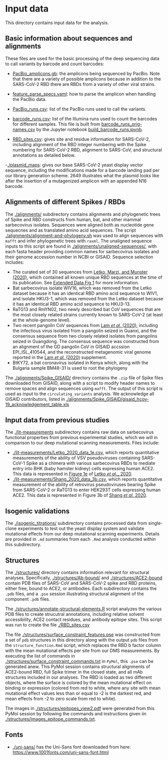 # Input data
This directory contains input data for the analysis.

## Basic information about sequences and alignments

These files are used for the basic processing of the deep sequencing data to call variants by barcode and count barcodes:

   - [PacBio_amplicons.gb](PacBio_amplicons.gb): the amplicons being sequenced by PacBio.
     Note that there are a variety of possible amplicons because in addition to the SARS-CoV-2 RBD there are RBDs from a variety of other viral strains.

   - [feature_parse_specs.yaml](feature_parse_specs.yaml): how to parse the amplicon when handling the PacBio data.

   - [PacBio_runs.csv](PacBio_runs.csv): list of the PacBio runs used to call the variants.

   - [barcode_runs.csv](barcode_runs.csv): list of the Illumina runs used to count the barcodes for different samples. This file is built from [barcode_runs_orig-names.csv](barcode_runs_orig-names.csv) by the Jupyter notebook [build_barcode_runs.ipynb](build_barcode_runs.ipynb).

   - [RBD_sites.csv](RBD_sites.csv): gives site and residue information for SARS-CoV-2, including alignment of the RBD integer numbering with the Spike numbering for SARS-CoV-2 RBD, alignment to SARS-CoV, and structural annotations as detailed below.
   
   -[./plasmid_maps](plasmid_maps): gives our base SARS-CoV-2 yeast display vector sequence, including the modifications made for a barcode landing pad per our library generation scheme. 2649 illustrates what the plasmid looks like after the insertion of a mutagenized amplicon with an appended N16 barcode.

## Alignments of different Spikes / RBDs
The [./alignments/](alignments) subdirectory contains alignments and phylogenetic trees of Spike and RBD constructs from human, bat, and other mammal sarbecovirus isolates. Sequences were aligned both as nucleotide gene sequecnes and as translated amino acid sequences. The script [./alignments/alignment-and-phylogeny.sh](alignments/alignment-and-phylogeny.sh) was used to align sequences with `mafft` and infer phylogenetic trees with `raxml`. The unaligned sequence inputs to this script are found in [./alignments/unaligned-sequences/](alignments/unaligned-sequences/), with each fasta header providing common names for sarbecovirus isolates and their genome accession number in NCBI or GISAID. Sequence selection includes:
   - The curated set of 30 sequences from [Letko, Marzi, and Munster (2020)](https://www.nature.com/articles/s41564-020-0688-y), which contained all known unique RBD sequences at the time of its publication. See [Extended Data Fig 1](https://www.nature.com/articles/s41564-020-0688-y/figures/6) for more information.
   - Bat sarbecovirus isolate WIV16, which was removed from the Letko dataset because it has an identical RBD amino acid sequence to WIV1, and isolate HKU3-1, which was removed from the Letko dataset because it has an identical RBD amino acid sequence to HKU3-13.
   - RaTG13 and RmYN02, two newly described bat CoV sequences that are the most closely related strains currently known to SARS-CoV-2 (at least at the whole-genome level).
   - Two recent pangolin CoV sequences from [Lam _et al._ (2020)](https://www.nature.com/articles/s41586-020-2169-0), including the infectious virus isolated from a pangolin seized in Guanxi, and the consensus sequence from two closely related isolates from pangolins seized in Guangdong. The consensus sequence was constructed from an alignment of the GD pangolin CoV in GISAID accssion EPI\_ISL\_410544, and the reconstructed metagenomic viral genome reported in the [Lam _et al._ (2020)](https://www.nature.com/articles/s41586-020-2169-0) supplement.
   - BtKY72, a bat coronavirus isolated in Kenya which, along with the Bulgaria sample BM48-31 is used to root the phylogeny

The [./alignments/Spike_GISAID/](alignments/Spike_GISAID) directory contains the `.zip` file of Spike files downloaded from GISAID, along with a script to modify header names to remove spaces and align sequences using `mafft`. The output of this script is used as input to the `circulating_variants` analysis. We acknowledge all GISAID contributors, listed in [./alignments/Spike_GISAID/gisaid_hcov-19_acknowledgement_table.xls](alignments/Spike_GISAID/gisaid_hcov-19_acknowledgement_table.xls)

## Input data from previous studies
The [./lit-measurements](lit-measurements) subdirectory contains raw data on sarbecovirus functional properties from previous experimental studies, which we will in comparison to our deep mutational scanning measurements. Files include:
   - [./lit-measurements/Letko\_2020\_data\_1e.csv](lit-measurements/Letko_2020_data_1e.csv), which reports quantitative measurements of the ability of VSV pseudoviruses containing SARS-CoV-1 Spike as a chimera with various sarbecovirus RBDs to mediate entry into BHK (baby hamster kidney) cells expressing human ACE2. This data is represented in [Figure 1e](https://www.nature.com/articles/s41564-020-0688-y/figures/1) of [Letko _et al.__ 2020](https://www.nature.com/articles/s41564-020-0688-y).
   - [./lit-measurements/Shang\_2020\_data\_3b.csv](lit-measurements/Shang_2020_data_3b.csv), which reports quantitative measurement of the ability of retrovirus pseudoviruses bearing Spike from SARS-CoV-2 or RaTG13 to enter HEK293T cells expressing human ACE2. This data is represented in Figure 3b of [Shang _et al._ 2020](https://www.nature.com/articles/s41586-020-2179-y).

## Isogenic validations
The [./isogenic_titrations/](isogenic_titrations) subdirectory contains processed data from single-clone experiments to test out the yeast display system and validate mutational effects from our deep mutational scanning experiments. Details are provided in `.md` summaries from each `.Rmd` analysis conducted within this subdirectory.

## Structures
The [./structures/](structures) directory contains information relevant for structural analyses.
Specifically, [./structures/Ab-bound/](structures/Ab-bound) and [./structures/ACE2-bound](./structures/ACE2-bound) contain PDB files of SARS-CoV and SARS-CoV-2 spike and RBD proteins, either free, bound to ACE2, or antibodies. Each subdirectory contains the `.pdb` files, and a `.pse` session illustrating structural alignment of the component `.pdb` files.

The [./structures/annotate-structural-elements.R](structures/annotate-structural-elements.R) script analyzes the various PDB files to create strucutral annotations, including relative solvent accessibility, ACE2 contact residues, and antibody epitope sites. This script was run to create the file [./RBD_sites.csv](RBD_sites.csv)

The file [./structures/surface_constraint_features.pse](structures/surface_constraint_features.pse) was constructed from a set of `pdb` structures in this directory along with the output `pdb` files from the `structure_function.Rmd` script, which replaces the RBD b factor column with the mean mutational effects per site from our DMS measurements. By executing the list of commands in [./structures/surface_constraint_commands.txt](structures/surface_constraint_commands.txt) in `PyMol`, this `.pse` can be generated anew. This PyMol session contains structural alignments of ACE2-bound RBD, full Spike trimer in the closed state, and all mAb structures included in our analyses. The RBD is loaded as two different objects, where the surface is colored by the mean mutational effect on binding or expression (colored from red to white, where any site with mean mutational effect values less than or equal to -2 is the darkest red, and mean effects from -2 to zero scale from red to white).

The images in [./structures/epitopes_view2.pdf](structures/epitopes_view2.pdf) were generated from this PyMol session by following the commands and instructions given iin [./structures/images_epitope_commands.txt](structures/images_epitope_commands.txt).

## Fonts

- [./uni-sans/](uni-sans) has the Uni-Sans font downloaded from here: https://www.1001fonts.com/uni-sans-font.html
